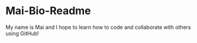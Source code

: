 # Mai-Bio-Readme
My name is Mai and I hope to learn how to code and collaborate with others using GitHub!
